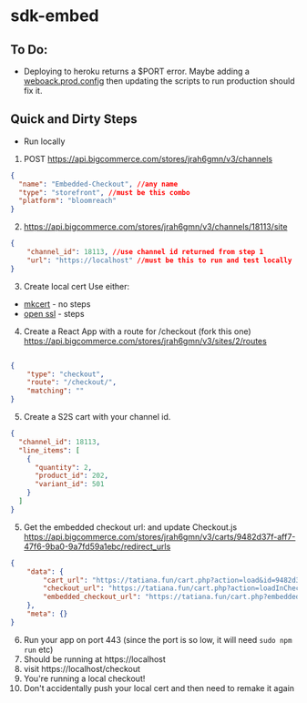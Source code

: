 # sdk-embed

## To Do:
* Deploying to heroku returns a $PORT error. Maybe adding a [weboack.prod.config](https://github.com/BabuBahir/react-node-example/blob/master/webpack.prod.config.js) then updating the scripts to run production should fix it.

## Quick and Dirty Steps
* Run locally
1. POST https://api.bigcommerce.com/stores/jrah6gmn/v3/channels
```json
{
  "name": "Embedded-Checkout", //any name
  "type": "storefront", //must be this combo
  "platform": "bloomreach"
}
```

2.  https://api.bigcommerce.com/stores/jrah6gmn/v3/channels/18113/site

```json
{
    "channel_id": 18113, //use channel id returned from step 1
    "url": "https://localhost" //must be this to run and test locally
}
```

3. Create local cert
Use either:
- [mkcert](https://github.com/FiloSottile/mkcert) - no steps
- [open ssl](https://www.freecodecamp.org/news/how-to-get-https-working-on-your-local-development-environment-in-5-minutes-7af615770eec/) - steps

4. Create a React App with a route for /checkout (fork this one)
https://api.bigcommerce.com/stores/jrah6gmn/v3/sites/2/routes
```json

{
    "type": "checkout",
    "route": "/checkout/",
    "matching": ""
}
```


5. Create a S2S cart with your channel id.
```json
{
  "channel_id": 18113,
  "line_items": [
    {
      "quantity": 2,
      "product_id": 202,
      "variant_id": 501
    }
  ]
}
```
5. Get the embedded checkout url: and update Checkout.js
https://api.bigcommerce.com/stores/jrah6gmn/v3/carts/9482d37f-aff7-47f6-9ba0-9a7fd59a1ebc/redirect_urls
```json
{
    "data": {
        "cart_url": "https://tatiana.fun/cart.php?action=load&id=9482d37f-aff7-47f6-9ba0-9a7fd59a1ebc&token=bd8fd1533067830bfa6dd023ab0131e12ae38045abf78459868e5e3db8124543",
        "checkout_url": "https://tatiana.fun/cart.php?action=loadInCheckout&id=9482d37f-aff7-47f6-9ba0-9a7fd59a1ebc&token=bd8fd1533067830bfa6dd023ab0131e12ae38045abf78459868e5e3db8124543",
        "embedded_checkout_url": "https://tatiana.fun/cart.php?embedded=1&action=loadInCheckout&id=9482d37f-aff7-47f6-9ba0-9a7fd59a1ebc&token=bd8fd1533067830bfa6dd023ab0131e12ae38045abf78459868e5e3db8124543"
    },
    "meta": {}
}
```
6. Run your app on port 443 (since the port is so low, it will need `sudo npm run` etc)
7. Should be running at https://localhost
8. visit https://localhost/checkout
9. You're running a local checkout!
10. Don't accidentally push your local cert and then need to remake it again